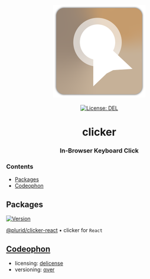 <p align="center">
    <img src="https://raw.githubusercontent.com/plurid/clicker/master/about/identity/clicker-logo.png" height="250px">
    <br />
    <br />
    <a target="_blank" href="https://github.com/plurid/clicker/blob/master/LICENSE">
        <img src="https://img.shields.io/badge/license-DEL-blue.svg?colorB=1380C3&style=for-the-badge" alt="License: DEL">
    </a>
</p>



<h1 align="center">
    clicker
</h1>


<h3 align="center">
    In-Browser Keyboard Click
</h3>



### Contents

+ [Packages](#packages)
+ [Codeophon](#codeophon)



## Packages

<a target="_blank" href="https://www.npmjs.com/package/@plurid/clicker-react">
    <img src="https://img.shields.io/npm/v/@plurid/clicker-react.svg?logo=npm&colorB=1380C3&style=for-the-badge" alt="Version">
</a>

[@plurid/clicker-react][clicker-react] • clicker for `React`

[clicker-react]: https://github.com/plurid/clicker/tree/master/packages/clicker-react



## [Codeophon](https://github.com/ly3xqhl8g9/codeophon)

+ licensing: [delicense](https://github.com/ly3xqhl8g9/delicense)
+ versioning: [αver](https://github.com/ly3xqhl8g9/alpha-versioning)
